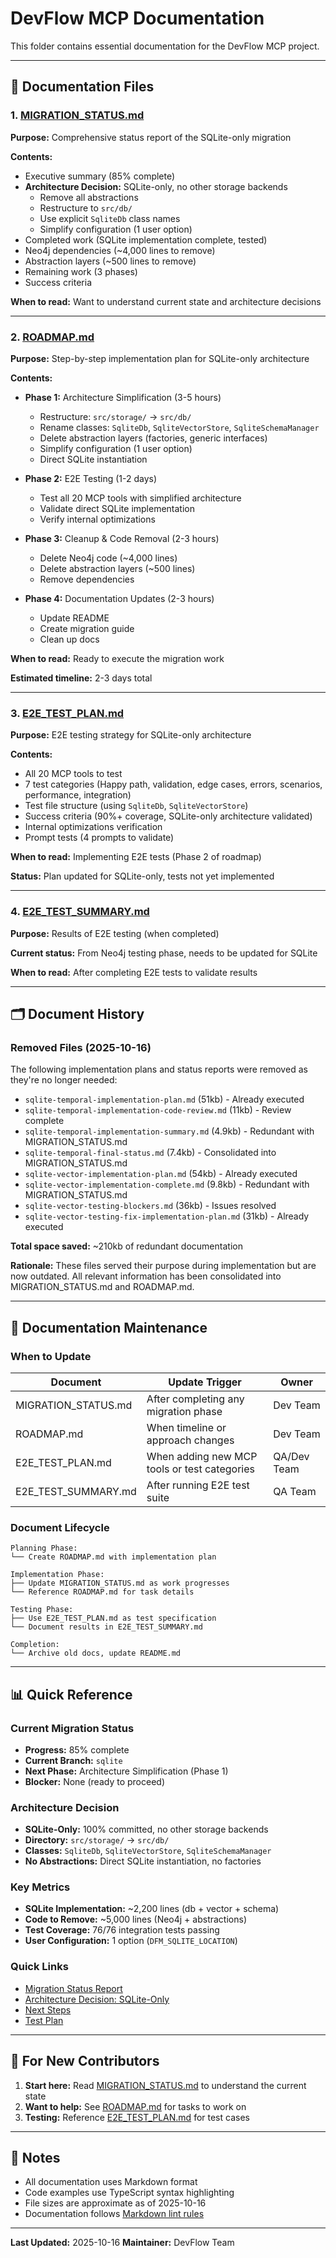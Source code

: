 # DevFlow MCP Documentation

This folder contains essential documentation for the DevFlow MCP project.

---

## 📄 Documentation Files

### 1. [MIGRATION_STATUS.md](./MIGRATION_STATUS.md)
**Purpose:** Comprehensive status report of the SQLite-only migration

**Contents:**
- Executive summary (85% complete)
- **Architecture Decision:** SQLite-only, no other storage backends
  - Remove all abstractions
  - Restructure to `src/db/`
  - Use explicit `SqliteDb` class names
  - Simplify configuration (1 user option)
- Completed work (SQLite implementation complete, tested)
- Neo4j dependencies (~4,000 lines to remove)
- Abstraction layers (~500 lines to remove)
- Remaining work (3 phases)
- Success criteria

**When to read:** Want to understand current state and architecture decisions

---

### 2. [ROADMAP.md](./ROADMAP.md)
**Purpose:** Step-by-step implementation plan for SQLite-only architecture

**Contents:**
- **Phase 1:** Architecture Simplification (3-5 hours)
  - Restructure: `src/storage/` → `src/db/`
  - Rename classes: `SqliteDb`, `SqliteVectorStore`, `SqliteSchemaManager`
  - Delete abstraction layers (factories, generic interfaces)
  - Simplify configuration (1 user option)
  - Direct SQLite instantiation

- **Phase 2:** E2E Testing (1-2 days)
  - Test all 20 MCP tools with simplified architecture
  - Validate direct SQLite implementation
  - Verify internal optimizations

- **Phase 3:** Cleanup & Code Removal (2-3 hours)
  - Delete Neo4j code (~4,000 lines)
  - Delete abstraction layers (~500 lines)
  - Remove dependencies

- **Phase 4:** Documentation Updates (2-3 hours)
  - Update README
  - Create migration guide
  - Clean up docs

**When to read:** Ready to execute the migration work

**Estimated timeline:** 2-3 days total

---

### 3. [E2E_TEST_PLAN.md](./E2E_TEST_PLAN.md)
**Purpose:** E2E testing strategy for SQLite-only architecture

**Contents:**
- All 20 MCP tools to test
- 7 test categories (Happy path, validation, edge cases, errors, scenarios, performance, integration)
- Test file structure (using `SqliteDb`, `SqliteVectorStore`)
- Success criteria (90%+ coverage, SQLite-only architecture validated)
- Internal optimizations verification
- Prompt tests (4 prompts to validate)

**When to read:** Implementing E2E tests (Phase 2 of roadmap)

**Status:** Plan updated for SQLite-only, tests not yet implemented

---

### 4. [E2E_TEST_SUMMARY.md](./E2E_TEST_SUMMARY.md)
**Purpose:** Results of E2E testing (when completed)

**Current status:** From Neo4j testing phase, needs to be updated for SQLite

**When to read:** After completing E2E tests to validate results

---

## 🗂️ Document History

### Removed Files (2025-10-16)
The following implementation plans and status reports were removed as they're no longer needed:

- `sqlite-temporal-implementation-plan.md` (51kb) - Already executed
- `sqlite-temporal-implementation-code-review.md` (11kb) - Review complete
- `sqlite-temporal-implementation-summary.md` (4.9kb) - Redundant with MIGRATION_STATUS.md
- `sqlite-temporal-final-status.md` (7.4kb) - Consolidated into MIGRATION_STATUS.md
- `sqlite-vector-implementation-plan.md` (54kb) - Already executed
- `sqlite-vector-implementation-complete.md` (9.8kb) - Redundant with MIGRATION_STATUS.md
- `sqlite-vector-testing-blockers.md` (36kb) - Issues resolved
- `sqlite-vector-testing-fix-implementation-plan.md` (31kb) - Already executed

**Total space saved:** ~210kb of redundant documentation

**Rationale:** These files served their purpose during implementation but are now outdated. All relevant information has been consolidated into MIGRATION_STATUS.md and ROADMAP.md.

---

## 🔄 Documentation Maintenance

### When to Update

| Document | Update Trigger | Owner |
|----------|----------------|-------|
| MIGRATION_STATUS.md | After completing any migration phase | Dev Team |
| ROADMAP.md | When timeline or approach changes | Dev Team |
| E2E_TEST_PLAN.md | When adding new MCP tools or test categories | QA/Dev Team |
| E2E_TEST_SUMMARY.md | After running E2E test suite | QA Team |

### Document Lifecycle

```
Planning Phase:
└── Create ROADMAP.md with implementation plan

Implementation Phase:
├── Update MIGRATION_STATUS.md as work progresses
└── Reference ROADMAP.md for task details

Testing Phase:
├── Use E2E_TEST_PLAN.md as test specification
└── Document results in E2E_TEST_SUMMARY.md

Completion:
└── Archive old docs, update README.md
```

---

## 📊 Quick Reference

### Current Migration Status
- **Progress:** 85% complete
- **Current Branch:** `sqlite`
- **Next Phase:** Architecture Simplification (Phase 1)
- **Blocker:** None (ready to proceed)

### Architecture Decision
- **SQLite-Only:** 100% committed, no other storage backends
- **Directory:** `src/storage/` → `src/db/`
- **Classes:** `SqliteDb`, `SqliteVectorStore`, `SqliteSchemaManager`
- **No Abstractions:** Direct SQLite instantiation, no factories

### Key Metrics
- **SQLite Implementation:** ~2,200 lines (db + vector + schema)
- **Code to Remove:** ~5,000 lines (Neo4j + abstractions)
- **Test Coverage:** 76/76 integration tests passing
- **User Configuration:** 1 option (`DFM_SQLITE_LOCATION`)

### Quick Links
- [Migration Status Report](./MIGRATION_STATUS.md#executive-summary)
- [Architecture Decision: SQLite-Only](./MIGRATION_STATUS.md#architecture-decision-sqlite-only)
- [Next Steps](./ROADMAP.md#phase-1-architecture-simplification)
- [Test Plan](./E2E_TEST_PLAN.md#test-categories)

---

## 🎯 For New Contributors

1. **Start here:** Read [MIGRATION_STATUS.md](./MIGRATION_STATUS.md) to understand the current state
2. **Want to help:** See [ROADMAP.md](./ROADMAP.md) for tasks to work on
3. **Testing:** Reference [E2E_TEST_PLAN.md](./E2E_TEST_PLAN.md) for test cases

---

## 📝 Notes

- All documentation uses Markdown format
- Code examples use TypeScript syntax highlighting
- File sizes are approximate as of 2025-10-16
- Documentation follows [Markdown lint rules](../.markdownlint.json)

---

**Last Updated:** 2025-10-16
**Maintainer:** DevFlow Team
